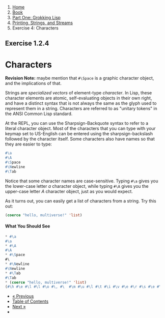 <ol class="breadcrumb">
  <li><a href="/">Home</a></li>
  <li><a href="/book/">Book</a></li>
  <li><a href="/book/1-0-0-overview/">Part One: Grokking Lisp</a></li>
  <li><a href="/book/1-02-00-input-output/">Printing, Strings, and Streams</a></li>
  <li class="active">Exercise 4: Characters</li>
</ol>

## Exercise 1.2.4

# Characters

**Revision Note:** maybe mention that `#\Space` is a graphic character object, and the implications of that.

Strings are *specialized vectors* of element-type *character*.  In Lisp, these character elements are atomic, self-evaluating objects in their own right, and have a distinct syntax that is not always the same as the glyph used to represent them in a string.  Characters are referred to as "unitary tokens" in the ANSI Common Lisp standard.

At the REPL, you can use the Sharpsign-Backquote syntax to refer to a literal character object. Most of the characters that you can type with your keymap set to US-English can be entered using the sharpsign-backslash followed by the character itself. Some characters also have names so that they are easier to type:

```lisp
#\a
#\A
#\Space
#\Newline
#\Tab
```

Notice that some character names are case-sensitive. Typing `#\a` gives you the lower-case letter <em>a</em> character object, while typing `#\A` gives you the upper-case letter <em>A</em> character object, just as you would expect.

As it turns out, you can easily get a list of characters from a string.  Try this out:

```lisp
(coerce "hello, multiverse!" 'list)
```

#### What You Should See

```lisp
* #\a
#\a
* #\A
#\A
* #\Space
#\
* #\Newline
#\Newline
* #\Tab
#\Tab
* (coerce "hello, multiverse!" 'list)
(#\h #\e #\l #\l #\o #\, #\  #\m #\u #\l #\t #\i #\v #\e #\r #\s #\e #\!)
```

<ul class="pager">
  <li class="previous"><a href="/book/1-02-03-unicode/">&laquo; Previous</a></li>
  <li><a href="/book/">Table of Contents</a></li>
  <li class="next"><a href="/book/1-02-05-more-chars/">Next &raquo;</a><li>
</ul>
